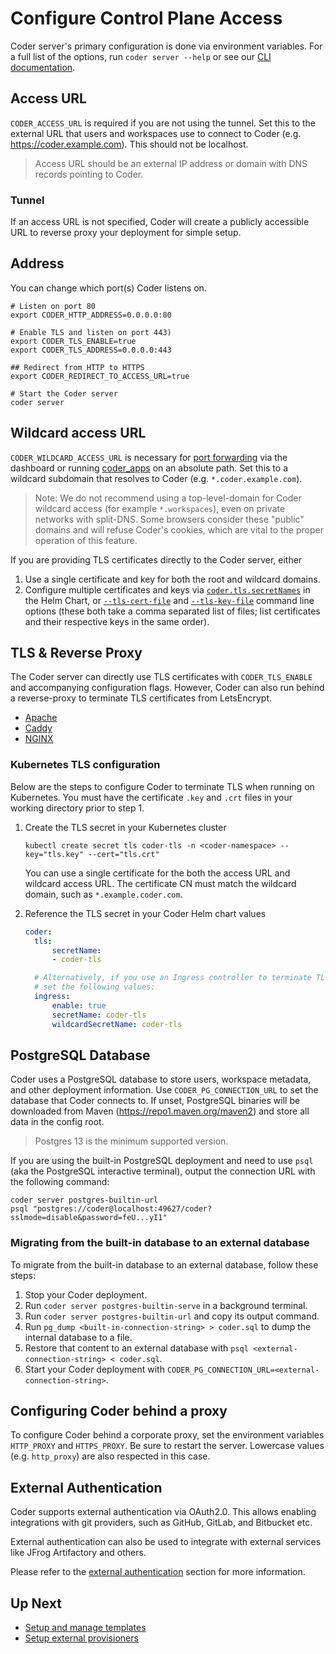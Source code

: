 # Configure Control Plane Access

Coder server's primary configuration is done via environment variables. For a
full list of the options, run `coder server --help` or see our
[CLI documentation](../../reference/cli/server.md).

## Access URL

`CODER_ACCESS_URL` is required if you are not using the tunnel. Set this to the
external URL that users and workspaces use to connect to Coder (e.g.
<https://coder.example.com>). This should not be localhost.

> Access URL should be an external IP address or domain with DNS records
> pointing to Coder.

### Tunnel

If an access URL is not specified, Coder will create a publicly accessible URL
to reverse proxy your deployment for simple setup.

## Address

You can change which port(s) Coder listens on.

```shell
# Listen on port 80
export CODER_HTTP_ADDRESS=0.0.0.0:80

# Enable TLS and listen on port 443)
export CODER_TLS_ENABLE=true
export CODER_TLS_ADDRESS=0.0.0.0:443

## Redirect from HTTP to HTTPS
export CODER_REDIRECT_TO_ACCESS_URL=true

# Start the Coder server
coder server
```

## Wildcard access URL

`CODER_WILDCARD_ACCESS_URL` is necessary for
[port forwarding](../networking/port-forwarding.md#dashboard) via the dashboard
or running [coder_apps](../templates/index.md) on an absolute path. Set this to
a wildcard subdomain that resolves to Coder (e.g. `*.coder.example.com`).

> Note: We do not recommend using a top-level-domain for Coder wildcard access
> (for example `*.workspaces`), even on private networks with split-DNS. Some
> browsers consider these "public" domains and will refuse Coder's cookies,
> which are vital to the proper operation of this feature.

If you are providing TLS certificates directly to the Coder server, either

1. Use a single certificate and key for both the root and wildcard domains.
1. Configure multiple certificates and keys via
   [`coder.tls.secretNames`](https://github.com/coder/coder/blob/main/helm/coder/values.yaml)
   in the Helm Chart, or
   [`--tls-cert-file`](../../reference/cli/server.md#--tls-cert-file) and
   [`--tls-key-file`](../../reference/cli/server.md#--tls-key-file) command line
   options (these both take a comma separated list of files; list certificates
   and their respective keys in the same order).

## TLS & Reverse Proxy

The Coder server can directly use TLS certificates with `CODER_TLS_ENABLE` and
accompanying configuration flags. However, Coder can also run behind a
reverse-proxy to terminate TLS certificates from LetsEncrypt.

- [Apache](../../tutorials/reverse-proxy-apache.md)
- [Caddy](../../tutorials/reverse-proxy-caddy.md)
- [NGINX](../../tutorials/reverse-proxy-nginx.md)

### Kubernetes TLS configuration

Below are the steps to configure Coder to terminate TLS when running on
Kubernetes. You must have the certificate `.key` and `.crt` files in your
working directory prior to step 1.

1. Create the TLS secret in your Kubernetes cluster

   ```shell
   kubectl create secret tls coder-tls -n <coder-namespace> --key="tls.key" --cert="tls.crt"
   ```

   You can use a single certificate for the both the access URL and wildcard access URL. The certificate CN must match the wildcard domain, such as `*.example.coder.com`.

1. Reference the TLS secret in your Coder Helm chart values

   ```yaml
   coder:
     tls:
         secretName:
         - coder-tls

     # Alternatively, if you use an Ingress controller to terminate TLS,
     # set the following values:
     ingress:
         enable: true
         secretName: coder-tls
         wildcardSecretName: coder-tls
   ```

## PostgreSQL Database

Coder uses a PostgreSQL database to store users, workspace metadata, and other
deployment information. Use `CODER_PG_CONNECTION_URL` to set the database that
Coder connects to. If unset, PostgreSQL binaries will be downloaded from Maven
(<https://repo1.maven.org/maven2>) and store all data in the config root.

> Postgres 13 is the minimum supported version.

If you are using the built-in PostgreSQL deployment and need to use `psql` (aka
the PostgreSQL interactive terminal), output the connection URL with the
following command:

```shell
coder server postgres-builtin-url
psql "postgres://coder@localhost:49627/coder?sslmode=disable&password=feU...yI1"
```

### Migrating from the built-in database to an external database

To migrate from the built-in database to an external database, follow these
steps:

1. Stop your Coder deployment.
1. Run `coder server postgres-builtin-serve` in a background terminal.
1. Run `coder server postgres-builtin-url` and copy its output command.
1. Run `pg_dump <built-in-connection-string> > coder.sql` to dump the internal
   database to a file.
1. Restore that content to an external database with
   `psql <external-connection-string> < coder.sql`.
1. Start your Coder deployment with
   `CODER_PG_CONNECTION_URL=<external-connection-string>`.

## Configuring Coder behind a proxy

To configure Coder behind a corporate proxy, set the environment variables
`HTTP_PROXY` and `HTTPS_PROXY`. Be sure to restart the server. Lowercase values
(e.g. `http_proxy`) are also respected in this case.

## External Authentication

Coder supports external authentication via OAuth2.0. This allows enabling
integrations with git providers, such as GitHub, GitLab, and Bitbucket etc.

External authentication can also be used to integrate with external services
like JFrog Artifactory and others.

Please refer to the [external authentication](../external-auth.md) section for
more information.

## Up Next

- [Setup and manage templates](../templates/index.md)
- [Setup external provisioners](../provisioners.md)
